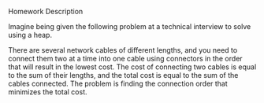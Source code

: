 Homework Description

Imagine being given the following problem at a technical interview to solve using a heap.

There are several network cables of different lengths, and you need to connect them two at a time into one cable using connectors in the order that will result in the lowest cost. 
The cost of connecting two cables is equal to the sum of their lengths, and the total cost is equal to the sum of the cables connected.
The problem is finding the connection order that minimizes the total cost.
